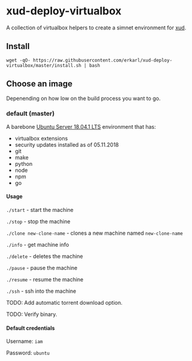 # xud-deploy-virtualbox
A collection of virtualbox helpers to create a simnet environment for [xud](https://github.com/ExchangeUnion/xud).

## Install
`wget -qO- https://raw.githubusercontent.com/erkarl/xud-deploy-virtualbox/master/install.sh | bash`

## Choose an image
Depenending on how low on the build process you want to go.

### default (master)
A barebone [Ubuntu Server 18.04.1 LTS](https://www.ubuntu.com/download/server) environment that has:
* virtualbox extensions
* security updates installed as of 05.11.2018
* git
* make
* python
* node
* npm
* go

#### Usage
`./start` - start the machine

`./stop` - stop the machine

`./clone new-clone-name` - clones a new machine named `new-clone-name`

`./info` - get machine info

`./delete` - deletes the machine

`./pause` - pause the machine

`./resume` - resume the machine

`./ssh` - ssh into the machine

TODO: Add automatic torrent download option.

TODO: Verify binary.

#### Default credentials
Username: `iam`

Password: `ubuntu`

